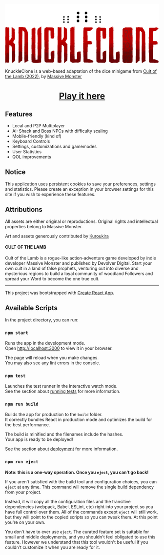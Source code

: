 ![image](/src/img/logo.png)

KnuckleClone is a web-based adaptation of the dice minigame from [Cult of the Lamb (2022)](https://store.steampowered.com/app/1313140/Cult_of_the_Lamb/), by [Massive Monster](https://massivemonster.co/)

<h1 align="center"><a href="https://nafeij.github.io/kbclone/">Play it here</a></h1>

## Features

- Local and P2P Multiplayer
- AI: Shack and Boss NPCs with difficulty scaling
- Mobile-friendly (kind of)
- Keyboard Controls
- Settings, customizations and gamemodes
- User Statistics
- QOL improvements

## Notice

This application uses persistent cookies to save your preferences, settings and statistics. Please create an exception in your browser settings for this site if you wish to experience these features.

## Attributions

All assets are either original or reproductions. Original rights and intellectual properties belong to Massive Monster.

Art and assets generously contributed by [Kuroukira](https://www.reddit.com/user/Kuroukira)

#### CULT OF THE LAMB

Cult of the Lamb is a rogue-like action-adventure game developed by indie developer Massive Monster and published by Devolver Digital.
Start your own cult in a land of false prophets, venturing out into diverse and mysterious regions to build a loyal community of woodland Followers and spread your Word to become the one true cult.

---

This project was bootstrapped with [Create React App](https://github.com/facebook/create-react-app).

## Available Scripts

In the project directory, you can run:

### `npm start`

Runs the app in the development mode.\
Open [http://localhost:3000](http://localhost:3000) to view it in your browser.

The page will reload when you make changes.\
You may also see any lint errors in the console.

### `npm test`

Launches the test runner in the interactive watch mode.\
See the section about [running tests](https://facebook.github.io/create-react-app/docs/running-tests) for more information.

### `npm run build`

Builds the app for production to the `build` folder.\
It correctly bundles React in production mode and optimizes the build for the best performance.

The build is minified and the filenames include the hashes.\
Your app is ready to be deployed!

See the section about [deployment](https://facebook.github.io/create-react-app/docs/deployment) for more information.

### `npm run eject`

**Note: this is a one-way operation. Once you `eject`, you can't go back!**

If you aren't satisfied with the build tool and configuration choices, you can `eject` at any time. This command will remove the single build dependency from your project.

Instead, it will copy all the configuration files and the transitive dependencies (webpack, Babel, ESLint, etc) right into your project so you have full control over them. All of the commands except `eject` will still work, but they will point to the copied scripts so you can tweak them. At this point you're on your own.

You don't have to ever use `eject`. The curated feature set is suitable for small and middle deployments, and you shouldn't feel obligated to use this feature. However we understand that this tool wouldn't be useful if you couldn't customize it when you are ready for it.
